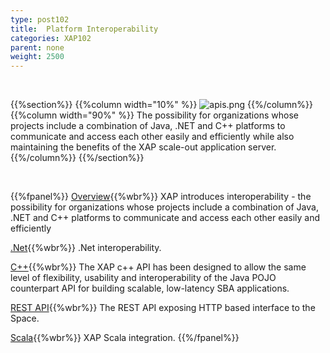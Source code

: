 ```yaml
---
type: post102
title:  Platform Interoperability
categories: XAP102
parent: none
weight: 2500
---
```


<br>

{{%section%}}
{{%column width="10%" %}}
![apis.png](/attachment_files/subject/apis.png)
{{%/column%}}
{{%column width="90%" %}}
The possibility for organizations whose projects include a combination of Java, .NET and C++ platforms to communicate and access each other easily and efficiently while also maintaining the benefits of the XAP scale-out application server.
{{%/column%}}
{{%/section%}}

<br>

{{%fpanel%}}
[Overview](./interoperability.html){{%wbr%}}
XAP introduces interoperability - the possibility for organizations whose projects include a combination of Java, .NET and C++ platforms to communicate and access each other easily and efficiently

[.Net]({{%currentneturl%}}/interoperability.html){{%wbr%}}
.Net interoperability.

[C++](./xap-cpp.html){{%wbr%}}
The XAP c++ API has been designed to allow the same level of flexibility, usability and interoperability of the Java POJO counterpart API for building scalable, low-latency SBA applications.

[REST API](./rest-service-overview.html){{%wbr%}}
The REST API exposing HTTP based interface to the Space.

[Scala](./scala.html){{%wbr%}}
XAP Scala integration.
{{%/fpanel%}}
